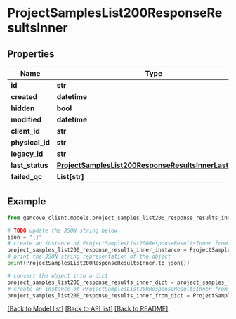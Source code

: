 # ProjectSamplesList200ResponseResultsInner


## Properties

Name | Type | Description | Notes
------------ | ------------- | ------------- | -------------
**id** | **str** |  | [optional]
**created** | **datetime** |  | [optional]
**hidden** | **bool** |  | [optional]
**modified** | **datetime** |  | [optional]
**client_id** | **str** |  | [optional]
**physical_id** | **str** |  | [optional]
**legacy_id** | **str** |  | [optional]
**last_status** | [**ProjectSamplesList200ResponseResultsInnerLastStatus**](ProjectSamplesList200ResponseResultsInnerLastStatus.md) |  | [optional]
**failed_qc** | **List[str]** |  | [optional]

## Example

```python
from gencove_client.models.project_samples_list200_response_results_inner import ProjectSamplesList200ResponseResultsInner

# TODO update the JSON string below
json = "{}"
# create an instance of ProjectSamplesList200ResponseResultsInner from a JSON string
project_samples_list200_response_results_inner_instance = ProjectSamplesList200ResponseResultsInner.from_json(json)
# print the JSON string representation of the object
print(ProjectSamplesList200ResponseResultsInner.to_json())

# convert the object into a dict
project_samples_list200_response_results_inner_dict = project_samples_list200_response_results_inner_instance.to_dict()
# create an instance of ProjectSamplesList200ResponseResultsInner from a dict
project_samples_list200_response_results_inner_from_dict = ProjectSamplesList200ResponseResultsInner.from_dict(project_samples_list200_response_results_inner_dict)
```
[[Back to Model list]](../README.md#documentation-for-models) [[Back to API list]](../README.md#documentation-for-api-endpoints) [[Back to README]](../README.md)
